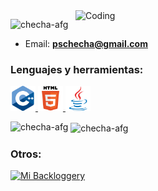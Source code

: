 <img align="right" alt="Coding" width="400" src="https://68.media.tumblr.com/60cff53ea7f8edde39035b21bb0cb158/tumblr_ollppr4qps1so18vqo1_540.gif">


<p align="left"> <img src="https://komarev.com/ghpvc/?username=checha-afg&label=Profile%20views&color=0e75b6&style=flat" alt="checha-afg" /> </p>

- Email: **pschecha@gmail.com**

<p align="left">
</p>

<h3 align="left">Lenguajes y herramientas:</h3>
<p align="left"> <a href="https://www.w3schools.com/cpp/" target="_blank" rel="noreferrer"> <img src="https://raw.githubusercontent.com/devicons/devicon/master/icons/cplusplus/cplusplus-original.svg" alt="cplusplus" width="40" height="40"/> </a> <a href="https://www.w3.org/html/" target="_blank" rel="noreferrer"> <img src="https://raw.githubusercontent.com/devicons/devicon/master/icons/html5/html5-original-wordmark.svg" alt="html5" width="40" height="40"/> </a> <a href="https://www.java.com" target="_blank" rel="noreferrer"> <img src="https://raw.githubusercontent.com/devicons/devicon/master/icons/java/java-original.svg" alt="java" width="40" height="40"/> </a> </p>

<p><img align="left" src="https://github-readme-stats.vercel.app/api/top-langs?username=checha-afg&show_icons=true&theme=transparent&locale=es&layout=compact" alt="checha-afg" /></p>

<p>&nbsp;<img align="center" src="https://github-readme-stats.vercel.app/api?username=checha-afg&show_icons=true&theme=transparent&locale=es" alt="checha-afg" /></p>

<h3 align="left">Otros:</h3>

[![Mi Backloggery](https://backloggery.com/Checha_AFG/sig.gif)](https://backloggery.com/Checha_AFG)  
